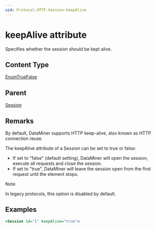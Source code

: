 ```yaml
---
uid: Protocol.HTTP.Session-keepAlive
---
```


# keepAlive attribute

<!-- RN 9929 -->

Specifies whether the session should be kept alive.

## Content Type

[EnumTrueFalse](xref:Protocol-EnumTrueFalse)

## Parent

[Session](xref:Protocol.HTTP.Session)

## Remarks

By default, DataMiner supports HTTP keep-alive, also known as HTTP connection reuse.

The keepAlive attribute of a Session can be set to true or false:

- If set to "false" (default setting), DataMiner will open the session, execute all requests and close the session.
- If set to "true", DataMiner will leave the session open from the first request until the element stops.

> [!NOTE]
> In legacy protocols, this option is disabled by default.

## Examples

```xml
<Session id="1" keepAlive="true">
```
